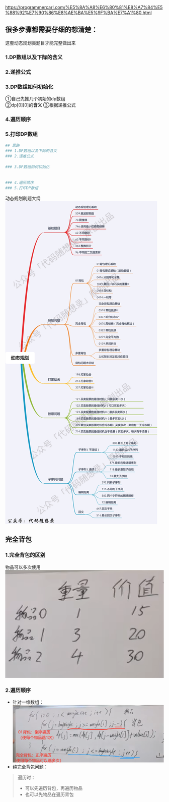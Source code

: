 https://programmercarl.com/%E5%8A%A8%E6%80%81%E8%A7%84%E5%88%92%E7%90%86%E8%AE%BA%E5%9F%BA%E7%A1%80.html  


## 很多步骤都需要仔细的想清楚：
这套动态规划类题目才能完整做出来

### 1.DP数组以及下际的含义
### 2.递推公式

### 3.DP数组如何初始化
①自己先推几个初始的dp数组  
②dp[0][0]的**含义**
③根据递推公式

### 4.遍历顺序
### 5.打印DP数组
```python
## 思路
### 1.DP数组以及下际的含义
### 2.递推公式

### 3.DP数组如何初始化


### 4.遍历顺序
### 5.打印DP数组
```



动态规划刷题大纲
![img.png](img.png)


## 完全背包
### 1.完全背包的区别
物品可以多次使用
![img_1.png](img_1.png)  
### 2.遍历顺序
- 针对一维数组：
![img_2.png](img_2.png)  
- 纯完全背包问题：  
>遍历时：
>- 可以先遍历背包，再遍历物品  
>- 也可以先物品在遍历背包




